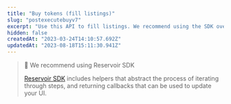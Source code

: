 ```yaml
---
title: "Buy tokens (fill listings)"
slug: "postexecutebuyv7"
excerpt: "Use this API to fill listings. We recommend using the SDK over this API as the SDK will iterate through the steps and return callbacks. Please mark `excludeEOA` as `true` to exclude Blur orders."
hidden: false
createdAt: "2023-03-24T14:10:57.692Z"
updatedAt: "2023-08-18T15:11:30.941Z"
---
```

> 🚧 We recommend using Reservoir SDK
> 
> [Reservoir SDK](https://docs.reservoir.tools/reference/reservoir-sdk-jstsnode) includes helpers that abstract the process of iterating through steps, and returning callbacks that can be used to update your UI.